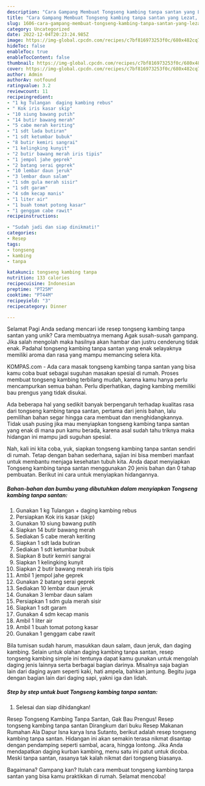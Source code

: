 ```yaml
---
description: "Cara Gampang Membuat Tongseng kambing tanpa santan yang Lezat, Enak"
title: "Cara Gampang Membuat Tongseng kambing tanpa santan yang Lezat, Enak"
slug: 1606-cara-gampang-membuat-tongseng-kambing-tanpa-santan-yang-lezat-enak
category: Uncategorized
date: 2022-12-04T20:23:24.985Z
image: https://img-global.cpcdn.com/recipes/c7bf816973253f0c/680x482cq70/tongseng-kambing-tanpa-santan-foto-resep-utama.jpg
hideToc: false
enableToc: true
enableTocContent: false
thumbnail: https://img-global.cpcdn.com/recipes/c7bf816973253f0c/680x482cq70/tongseng-kambing-tanpa-santan-foto-resep-utama.jpg
cover: https://img-global.cpcdn.com/recipes/c7bf816973253f0c/680x482cq70/tongseng-kambing-tanpa-santan-foto-resep-utama.jpg
author: Admin
authorAv: notfound
ratingvalue: 3.2
reviewcount: 11
recipeingredient:
- "1 kg Tulangan  daging kambing rebus"
- " Kok iris kasar skip"
- "10 siung bawang putih"
- "14 butir bawang merah"
- "5 cabe merah keriting"
- "1 sdt lada butiran"
- "1 sdt ketumbar bubuk"
- "8 butir kemiri sangrai"
- "1 kelingking kunyit"
- "2 butir bawang merah iris tipis"
- "1 jempol jahe geprek"
- "2 batang serai geprek"
- "10 lembar daun jeruk"
- "3 lembar daun salam"
- "1 sdm gula merah sisir"
- "1 sdt garam"
- "4 sdm kecap manis"
- "1 liter air"
- "1 buah tomat potong kasar"
- "1 genggam cabe rawit"
recipeinstructions:

- "Sudah jadi dan siap dinikmati!"
categories:
- Resep
tags:
- tongseng
- kambing
- tanpa

katakunci: tongseng kambing tanpa 
nutrition: 133 calories
recipecuisine: Indonesian
preptime: "PT25M"
cooktime: "PT44M"
recipeyield: "3"
recipecategory: Dinner

---
```



Selamat Pagi Anda sedang mencari ide resep tongseng kambing tanpa santan yang unik? Cara membuatnya memang Agak susah-susah gampang. Jika salah mengolah maka hasilnya akan hambar dan justru cenderung tidak enak. Padahal tongseng kambing tanpa santan yang enak selayaknya memiliki aroma dan rasa yang mampu memancing selera kita.


KOMPAS.com - Ada cara masak tongseng kambing tanpa santan yang bisa kamu coba buat sebagai suguhan masakan spesial di rumah. Proses membuat tongseng kambing terbilang mudah, karena kamu hanya perlu mencampurkan semua bahan. Perlu diperhatikan, daging kambing memiliki bau prengus yang tidak disukai.

Ada beberapa hal yang sedikit banyak berpengaruh terhadap kualitas rasa dari tongseng kambing tanpa santan, pertama dari jenis bahan, lalu pemilihan bahan segar hingga cara membuat dan menghidangkannya. Tidak usah pusing jika mau menyiapkan tongseng kambing tanpa santan yang enak di mana pun kamu berada, karena asal sudah tahu triknya maka hidangan ini mampu jadi suguhan spesial.


Nah, kali ini kita coba, yuk, siapkan tongseng kambing tanpa santan sendiri di rumah. Tetap dengan bahan sederhana, sajian ini bisa memberi manfaat untuk membantu menjaga kesehatan tubuh kita. Anda dapat menyiapkan Tongseng kambing tanpa santan menggunakan 20 jenis bahan dan 0 tahap pembuatan. Berikut ini cara untuk menyiapkan hidangannya.

<!--inarticleads1-->

##### Bahan-bahan dan bumbu yang dibutuhkan dalam menyiapkan Tongseng kambing tanpa santan:

1. Gunakan 1 kg Tulangan + daging kambing rebus
1. Persiapkan  Kok iris kasar (skip)
1. Gunakan 10 siung bawang putih
1. Siapkan 14 butir bawang merah
1. Sediakan 5 cabe merah keriting
1. Siapkan 1 sdt lada butiran
1. Sediakan 1 sdt ketumbar bubuk
1. Siapkan 8 butir kemiri sangrai
1. Siapkan 1 kelingking kunyit
1. Siapkan 2 butir bawang merah iris tipis
1. Ambil 1 jempol jahe geprek
1. Gunakan 2 batang serai geprek
1. Sediakan 10 lembar daun jeruk
1. Gunakan 3 lembar daun salam
1. Persiapkan 1 sdm gula merah sisir
1. Siapkan 1 sdt garam
1. Gunakan 4 sdm kecap manis
1. Ambil 1 liter air
1. Ambil 1 buah tomat potong kasar
1. Gunakan 1 genggam cabe rawit


Bila tumisan sudah harum, masukkan daun salam, daun jeruk, dan daging kambing. Selain untuk olahan daging kambing tanpa santan, resep tongseng kambing simple ini tentunya dapat kamu gunakan untuk mengolah daging jenis lainnya serta berbagai bagian darinya. Misalnya saja bagian lain dari daging ayam seperti kaki, hati ampela, bahkan jantung. Begitu juga dengan bagian lain dari daging sapi, yakni iga dan lidah. 

<!--inarticleads2-->

##### Step by step untuk buat Tongseng kambing tanpa santan:


1. Selesai dan siap dihidangkan!

Resep Tongseng Kambing Tanpa Santan, Gak Bau Prengus! Resep tongseng kambing tanpa santan Dirangkum dari buku Resep Makanan Rumahan Ala Dapur Isna karya Isna Sutanto, berikut adalah resep tongseng kambing tanpa santan. Hidangan ini akan semakin terasa nikmat disantap dengan pendamping seperti sambal, acara, hingga lontong. Jika Anda mendapatkan daging kurban kambing, menu satu ini patut untuk dicoba. Meski tanpa santan, rasanya tak kalah nikmat dari tongseng biasanya. 

Bagaimana? Gampang kan? Itulah cara membuat tongseng kambing tanpa santan yang bisa kamu praktikkan di rumah. Selamat mencoba!

